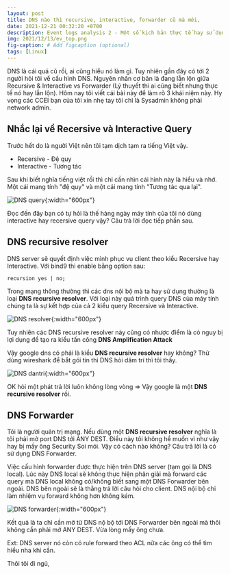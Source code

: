 ```yaml
---
layout: post
title: DNS nào thì recursive, interactive, forwarder cũ mà mới,
date: 2021-12-21 00:32:20 +0700
description: Event logs analysis 2 - Một số kịch bản thực tế hay sử dụng,
img: 2021/12/13/ev_top.png
fig-caption: # Add figcaption (optional)
tags: [Linux]
---
```


DNS là cái quá cũ rồi, ai cũng hiểu nó làm gì. Tuy nhiên gần đây có tới 2 người hỏi tôi về cấu hình DNS. Nguyên nhân cơ bản là đang lẫn lộn giữa Recursive & Interactive vs Forwarder (Lý thuyết thì ai cũng biết nhưng thực tế nó hay lẫn lộn). Hôm nay tôi viết cái bài này để làm rõ 3 khái niệm này. Hy vọng các CCEI bạn của tôi xin nhẹ tay tôi chỉ là Sysadmin không phải network admin.

## Nhắc lại về Recersive và Interactive Query

Trước hết do là người Việt nên tôi tạm dịch tạm ra tiếng Việt vậy.

- Recersive -  Đệ quy 
- Interactive - Tương tác 

Sau khi biết nghĩa tiếng việt rồi thì chỉ cần nhìn cái hình này là hiểu và nhớ. Một cái mang tính "đệ quy" và một cái mang tính "Tương tác qua lại".

![DNS query]( {{site.url}}/assets/img/2021/12/21/recersive_interactive.PNG){:width="600px"}

Đọc đến đây bạn có tự hỏi là thế hàng ngày máy tính của tôi nó dùng interactive hay recersive query vậy? Câu trả lời đọc tiếp phần sau.

## DNS recursive resolver

DNS server sẽ quyết định việc mình phục vụ client theo kiểu Recersive hay Interactive. Với bind9 thì enable bằng option sau:

```
recursion yes | no;
```

Trong mạng thông thường thì các dns nội bộ mà ta hay sử dụng thường là loại **DNS recursive resolver**. Với loại này quá trình query DNS của máy tính chúng ta là sự kết hợp của cả 2 kiểu query Recersive và Interactive.

![DNS resolver]( {{site.url}}/assets/img/2021/12/21/resolver.PNG){:width="600px"}

Tuy nhiên các DNS recursive resolver này cũng có nhược điểm là có nguy bị lợi dụng để tạo ra kiểu tấn công **DNS Amplification Attack**

Vậy google dns có phải là kiểu **DNS recursive resolver** hay không? Thử dùng wireshark để bắt gói tin thì DNS hỏi dâm trí thì tôi thấy.

![DNS dantri]( {{site.url}}/assets/img/2021/12/21/dantri.PNG){:width="600px"}

OK hỏi một phát trả lời luôn không lòng vòng => Vậy google là một **DNS recursive resolver** rồi.

## DNS Forwarder

Tôi là người quản trị mạng. Nếu dùng một **DNS recursive resolver** nghĩa là tôi phải mở port DNS tới ANY DEST. Điều này tôi không hề muốn vì như vậy hay bị mấy ông Security Soi mói. Vậy có cách nào không? Câu trả lời là có sử dụng DNS Forwarder.

Việc cấu hình forwarder được thực hiện trên DNS server (tạm gọi là DNS local). Lúc này DNS local sẽ không thực hiện phân giải mà forward các query mà DNS local không có/không biết sang một DNS Forwarder bên ngoài. DNS bên ngoài sẽ là thằng trả lời câu hỏi cho client. DNS nội bộ chỉ làm nhiệm vụ forward không hơn không kém. 

![DNS forwarder]( {{site.url}}/assets/img/2021/12/21/forward.PNG){:width="600px"}

Kết quả là ta chỉ cần mở từ DNS nộ bộ tới DNS Forwarder bên ngoài mà thôi không cần phải mở ANY DEST. Vừa lòng mấy ông chưa.

Ext: DNS server nó còn có rule forward theo ACL nữa các ông có thể tìm hiểu nha khi cần.

Thôi tôi đi ngủ,